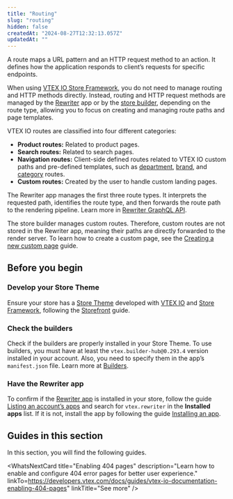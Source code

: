 ```yaml
---
title: "Routing"
slug: "routing"
hidden: false
createdAt: "2024-08-27T12:32:13.057Z"
updatedAt: ""
---
```


A route maps a URL pattern and an HTTP request method to an action. It defines how the application responds to client’s requests for specific endpoints.

When using [VTEX IO Store Framework](https://developers.vtex.com/docs/guides/store-framework), you do not need to manage routing and HTTP methods directly. Instead, routing and HTTP request methods are managed by the [Rewriter](https://developers.vtex.com/docs/apps/vtex.rewriter) app or by the [store builder](https://developers.vtex.com/docs/guides/vtex-io-documentation-store-builder), depending on the route type, allowing you to focus on creating and managing route paths and page templates.

VTEX IO routes are classified into four different categories:

- **Product routes:** Related to product pages.
- **Search routes:** Related to search pages.
- **Navigation routes:** Client-side defined routes related to VTEX IO custom paths and pre-defined templates, such as [department](https://github.com/vtex-apps/store/blob/master/store/routes.json#L27), [brand](https://github.com/vtex-apps/store/blob/master/store/routes.json#L21), and [category](https://github.com/vtex-apps/store/blob/master/store/routes.json#L33) routes.
- **Custom routes:** Created by the user to handle custom landing pages.

The Rewriter app manages the first three route types. It interprets the requested path, identifies the route type, and then forwards the route path to the rendering pipeline. Learn more in [Rewriter GraphQL API](https://developers.vtex.com/docs/apps/vtex.rewriter@1.63.0/rewriter-graphql-api).

The store builder manages custom routes. Therefore, custom routes are not stored in the Rewriter app, meaning their paths are directly forwarded to the render server. To learn how to create a custom page, see the [Creating a new custom page](https://developers.vtex.com/docs/guides/vtex-io-documentation-creating-a-new-custom-page) guide.

## Before you begin

<Steps>

### Develop your Store Theme

Ensure your store has a [Store Theme](https://developers.vtex.com/docs/guides/vtex-io-documentation-store-theme) developed with [VTEX IO](https://developers.vtex.com/docs/guides/vtex-io-documentation-what-is-vtex-io) and [Store Framework](https://developers.vtex.com/docs/guides/store-framework), following the [Storefront](https://developers.vtex.com/docs/guides/getting-started-3) guide.

### Check the builders

Check if the builders are properly installed in your Store Theme. To use builders, you must have at least the `vtex.builder-hub@0.293.4` version installed in your account. Also, you need to specify them in the app’s `manifest.json` file. Learn more at [Builders](https://developers.vtex.com/docs/guides/vtex-io-documentation-builders). 

### Have the Rewriter app

To confirm if the [Rewriter app](https://developers.vtex.com/docs/apps/vtex.rewriter) is installed in your store, follow the guide [Listing an account’s apps](https://developers.vtex.com/docs/guides/vtex-io-documentation-listing-an-accounts-apps) and search for `vtex.rewriter` in the **Installed apps** list. If it is not, install the app by following the guide [Installing an app](https://developers.vtex.com/docs/guides/vtex-io-documentation-installing-an-app).

</Steps>

## Guides in this section

In this section, you will find the following guides.

<Flex>

<WhatsNextCard
title="Best practices for associating a custom page with a content type"
description="Learn how to effectively associate custom pages with content types in VTEX IO."
linkTo="https://developers.vtex.com/docs/guides/vtex-io-documentation-best-practices-for-associating-a-custom-page-with-a-content-type"
linkTitle="See more"
/>

<WhatsNextCard
title="Enabling 404 pages"
description="Learn how to enable and configure 404 error pages for better user experience."
linkTo=https://developers.vtex.com/docs/guides/vtex-io-documentation-enabling-404-pages"
linkTitle="See more"
/>

<WhatsNextCard
title="Managing URL redirects"
description="Discover how to manage URL redirects to ensure seamless navigation."
linkTo="https://developers.vtex.com/docs/guides/vtex-io-documentation-managing-url-redirects"
linkTitle="See more"
/>

<WhatsNextCard
title="Using several service workers in your store"
description="Explore how to use multiple service workers to enhance your store’s performance and offline capabilities."
linkTo="https://developers.vtex.com/docs/guides/vtex-io-documentation-using-several-service-workers-in-your-store"
linkTitle="See more"
/>

</Flex>
